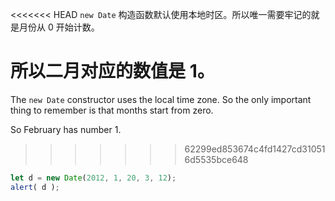 <<<<<<< HEAD
`new Date` 构造函数默认使用本地时区。所以唯一需要牢记的就是月份从 0 开始计数。

所以二月对应的数值是 1。
=======
The `new Date` constructor uses the local time zone. So the only important thing to remember is that months start from zero.

So February has number 1.
>>>>>>> 62299ed853674c4fd1427cd310516d5535bce648

```js run
let d = new Date(2012, 1, 20, 3, 12);
alert( d );
```
